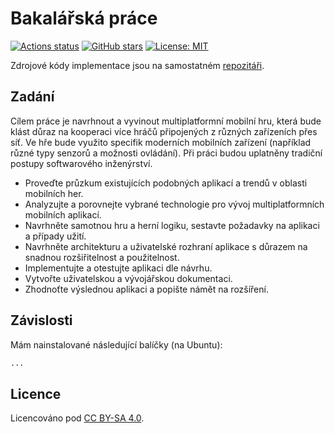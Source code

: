 # Bakalářská práce

[![Actions status](https://github.com/tenhobi/bachelor-thesis/workflows/build/badge.svg)](https://github.com/tenhobi/bachelor-thesis/actions)
[![GitHub stars](https://img.shields.io/github/stars/tenhobi/bachelor-thesis.svg?style=social&label=Star&maxAge=2592000)](https://GitHub.com/tenhobi/bachelor-thesis/stargazers/)
[![License: MIT](https://img.shields.io/badge/License-CC%20BY--SA%204.0-blue.svg)](https://creativecommons.org/licenses/by-sa/4.0)

Zdrojové kódy implementace jsou na samostatném [repozitáři](https://github.com/tenhobi/bachelor_game).

## Zadání

Cílem práce je navrhnout a vyvinout multiplatformní mobilní hru, která bude klást důraz na kooperaci více hráčů připojených z různých zařízeních přes síť. Ve hře bude využito specifik moderních mobilních zařízení (například různé typy senzorů a možnosti ovládání). Při práci budou uplatněny tradiční postupy softwarového inženýrství.

- Proveďte průzkum existujících podobných aplikací a trendů v oblasti mobilních her.
- Analyzujte a porovnejte vybrané technologie pro vývoj multiplatformních mobilních aplikací.
- Navrhněte samotnou hru a herní logiku, sestavte požadavky na aplikaci a případy užití.
- Navrhněte architekturu a uživatelské rozhraní aplikace s důrazem na snadnou rozšiřitelnost a použitelnost.
- Implementujte a otestujte aplikaci dle návrhu.
- Vytvořte uživatelskou a vývojářskou dokumentaci.
- Zhodnoťte výslednou aplikaci a popište námět na rozšíření.

## Závislosti

Mám nainstalované následující balíčky (na Ubuntu):

```txt
...
```

## Licence

Licencováno pod [CC BY-SA 4.0](LICENSE).
